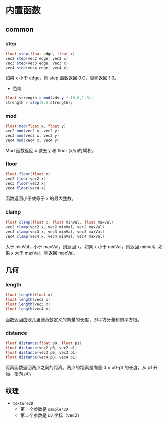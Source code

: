# 内置函数

## common

### step

```c#
float step(float edge, float x)
vec2 step(vec2 edge, vec2 x)
vec3 step(vec3 edge, vec3 x)
vec4 step(vec4 edge, vec4 x)
```

如果 x 小于 edge，则 step 函数返回 0.0，否则返回 1.0。

- 色阶

```c#
float strength = mod(vUv.y * 10.0,1.0);
strength = step(0.5,strength);
```

### mod

```c#
float mod(float x, float y)
vec2 mod(vec2 x, vec2 y)
vec3 mod(vec3 x, vec3 y)
vec4 mod(vec4 x, vec4 y)
```

Mod 函数返回 x 减去 y 和 floor (x/y)的乘积。

### floor

```c#
float floor(float x)
vec2 floor(vec2 x)
vec3 floor(vec3 x)
vec4 floor(vec4 x)
```

函数返回小于或等于 x 的最大整数。

### clamp

```c#
float clamp(float x, float minVal, float maxVal)
vec2 clamp(vec2 x, vec2 minVal, vec2 maxVal)
vec3 clamp(vec3 x, vec3 minVal, vec3 maxVal)
vec4 clamp(vec4 x, vec4 minVal, vec4 maxVal)
```

大于 minVal，小于 maxVal，则返回 x。如果 x 小于 minVal，则返回 minVal。如果 x 大于 maxVal，则返回 maxVal。

## 几何

### length

```c#
float length(float x)
float length(vec2 x)
float length(vec3 x)
float length(vec4 x)
```

函数返回由欧几里德范数定义的向量的长度，即平方分量和的平方根。

### distance

```c#
float distance(float p0, float p1)
float distance(vec2 p0, vec2 p1)
float distance(vec3 p0, vec3 p1)
float distance(vec4 p0, vec4 p1)
```

距离函数返回两点之间的距离。两点的距离是向量 d = p0-p1 的长度，从 p1 开始，指向 p0。

## 纹理

- `texture2D`
  - 第一个参数是 `sampler2D`
  - 第二个参数是 uv 坐标（vec2）
